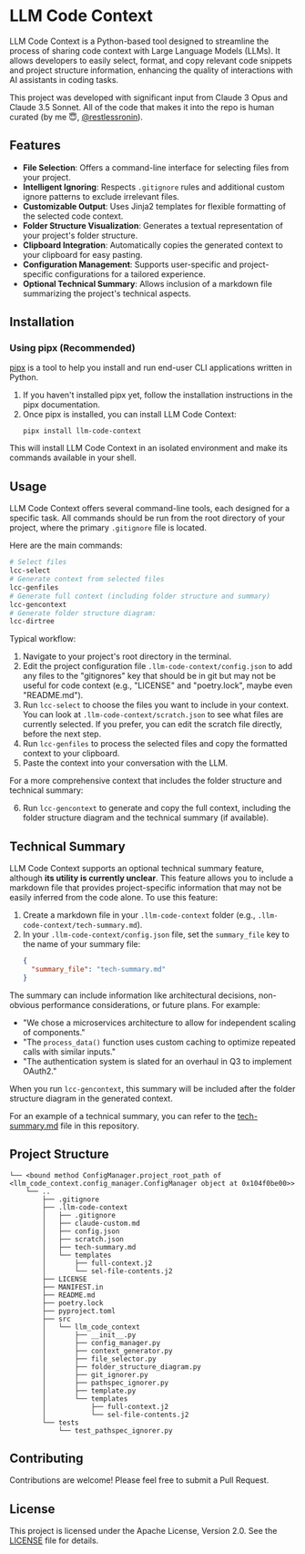 # LLM Code Context

LLM Code Context is a Python-based tool designed to streamline the process of sharing code context with Large Language Models (LLMs). It allows developers to easily select, format, and copy relevant code snippets and project structure information, enhancing the quality of interactions with AI assistants in coding tasks.

This project was developed with significant input from Claude 3 Opus and Claude 3.5 Sonnet. All of the code that makes it into the repo is human curated (by me 😇, [@restlessronin](https://github.com/restlessronin)).

## Features

- **File Selection**: Offers a command-line interface for selecting files from your project.
- **Intelligent Ignoring**: Respects `.gitignore` rules and additional custom ignore patterns to exclude irrelevant files.
- **Customizable Output**: Uses Jinja2 templates for flexible formatting of the selected code context.
- **Folder Structure Visualization**: Generates a textual representation of your project's folder structure.
- **Clipboard Integration**: Automatically copies the generated context to your clipboard for easy pasting.
- **Configuration Management**: Supports user-specific and project-specific configurations for a tailored experience.
- **Optional Technical Summary**: Allows inclusion of a markdown file summarizing the project's technical aspects.

## Installation

### Using pipx (Recommended)

[pipx](https://pypa.github.io/pipx/) is a tool to help you install and run end-user CLI applications written in Python.

1. If you haven't installed pipx yet, follow the installation instructions in the pipx documentation.
2. Once pipx is installed, you can install LLM Code Context:
   ```
   pipx install llm-code-context
   ```

This will install LLM Code Context in an isolated environment and make its commands available in your shell.

## Usage

LLM Code Context offers several command-line tools, each designed for a specific task. All commands should be run from the root directory of your project, where the primary `.gitignore` file is located.

Here are the main commands:

   ```sh
   # Select files
   lcc-select
   # Generate context from selected files
   lcc-genfiles
   # Generate full context (including folder structure and summary)
   lcc-gencontext
   # Generate folder structure diagram:
   lcc-dirtree
   ```

Typical workflow:

1. Navigate to your project's root directory in the terminal.
2. Edit the project configuration file `.llm-code-context/config.json` to add any files to the "gitignores" key that should be in git but may not be useful for code context (e.g., "LICENSE" and "poetry.lock", maybe even "README.md").
3. Run `lcc-select` to choose the files you want to include in your context. You can look at `.llm-code-context/scratch.json` to see what files are currently selected. If you prefer, you can edit the scratch file directly, before the next step.
4. Run `lcc-genfiles` to process the selected files and copy the formatted context to your clipboard.
5. Paste the context into your conversation with the LLM.

For a more comprehensive context that includes the folder structure and technical summary:

6. Run `lcc-gencontext` to generate and copy the full context, including the folder structure diagram and the technical summary (if available).
   
## Technical Summary

LLM Code Context supports an optional technical summary feature, although **its utility is currently unclear**. This feature allows you to include a markdown file that provides project-specific information that may not be easily inferred from the code alone. To use this feature:

1. Create a markdown file in your `.llm-code-context` folder (e.g., `.llm-code-context/tech-summary.md`).
2. In your `.llm-code-context/config.json` file, set the `summary_file` key to the name of your summary file:
   ```json
   {
     "summary_file": "tech-summary.md"
   }
   ```

The summary can include information like architectural decisions, non-obvious performance considerations, or future plans. For example:
- "We chose a microservices architecture to allow for independent scaling of components."
- "The `process_data()` function uses custom caching to optimize repeated calls with similar inputs."
- "The authentication system is slated for an overhaul in Q3 to implement OAuth2."

When you run `lcc-gencontext`, this summary will be included after the folder structure diagram in the generated context.

For an example of a technical summary, you can refer to the [tech-summary.md](.llm-code-context/tech-summary.md) file in this repository.

## Project Structure

```
└── <bound method ConfigManager.project_root_path of <llm_code_context.config_manager.ConfigManager object at 0x104f0be00>>
    └── ..
        ├── .gitignore
        ├── .llm-code-context
        │   ├── .gitignore
        │   ├── claude-custom.md
        │   ├── config.json
        │   ├── scratch.json
        │   ├── tech-summary.md
        │   └── templates
        │       ├── full-context.j2
        │       └── sel-file-contents.j2
        ├── LICENSE
        ├── MANIFEST.in
        ├── README.md
        ├── poetry.lock
        ├── pyproject.toml
        ├── src
        │   └── llm_code_context
        │       ├── __init__.py
        │       ├── config_manager.py
        │       ├── context_generator.py
        │       ├── file_selector.py
        │       ├── folder_structure_diagram.py
        │       ├── git_ignorer.py
        │       ├── pathspec_ignorer.py
        │       ├── template.py
        │       └── templates
        │           ├── full-context.j2
        │           └── sel-file-contents.j2
        └── tests
            └── test_pathspec_ignorer.py
```

## Contributing

Contributions are welcome! Please feel free to submit a Pull Request.

## License

This project is licensed under the Apache License, Version 2.0. See the [LICENSE](LICENSE) file for details.